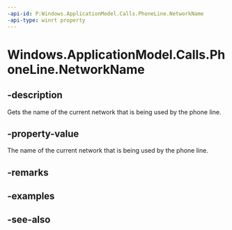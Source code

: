 ```yaml
---
-api-id: P:Windows.ApplicationModel.Calls.PhoneLine.NetworkName
-api-type: winrt property
---
```


<!-- Property syntax
public string NetworkName { get; }
-->

# Windows.ApplicationModel.Calls.PhoneLine.NetworkName

## -description
Gets the name of the current network that is being used by the phone line.

## -property-value
The name of the current network that is being used by the phone line.

## -remarks

## -examples

## -see-also
